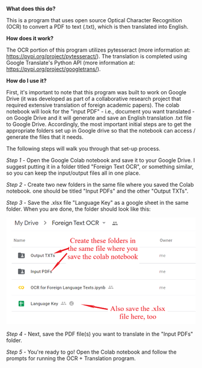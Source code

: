 **What does this do?**

This is a program that uses open source Optical Character Recognition (OCR) to convert a PDF to text (.txt), which is then translated into English.

**How does it work?**

The OCR portion of this program utilizes pytesseract (more information at: https://pypi.org/project/pytesseract/). The translation is completed using Google Translate's Python API (more information at: https://pypi.org/project/googletrans/).

**How do I use it?**

First, it's important to note that this program was built to work on Google Drive (it was developed as part of a collaborative research project that required extensive translation of foreign academic papers). The colab notebook will look for the "input PDF" - i.e., document you want translated - on Google Drive and it will generate and save an English translation .txt file to Google Drive. Accordingly, the most important initial steps are to get the appropriate folders set up in Google drive so that the notebook can access / generate the files that it needs.

The following steps will walk you through that set-up process.

*Step 1* - Open the Google Colab notebook and save it to your Google Drive. I suggest putting it in a folder titled "Foreign Text OCR", or something similar, so you can keep the input/output files all in one place.

*Step 2* - Create two new folders in the same file where you saved the Colab notebook. one should be titled "Input PDFs" and the other "Output TXTs".

*Step 3* - Save the .xlsx file "Language Key" as a google sheet in the same folder. When you are done, the folder should look like this:

![alt text](https://github.com/pjconnell/OCR-Translator/blob/main/file_setup.png)

*Step 4* - Next, save the PDF file(s) you want to translate in the "Input PDFs" folder.

*Step 5* - You're ready to go! Open the Colab notebook and follow the prompts for running the OCR + Translation program.
